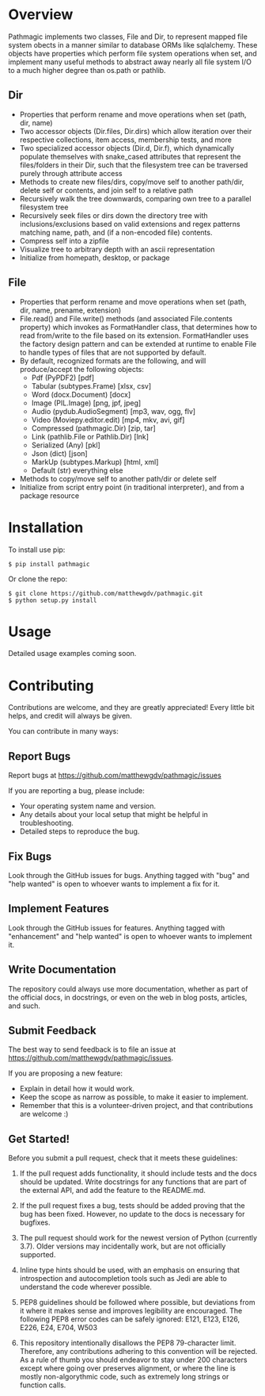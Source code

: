 Overview
====================

Pathmagic implements two classes, File and Dir, to represent mapped file system obects
in a manner similar to database ORMs like sqlalchemy. These objects have properties which
perform file system operations when set, and implement many useful methods to abstract
away nearly all file system I/O to a much higher degree than os.path or pathlib.

Dir
--------------------
* Properties that perform rename and move operations when set (path, dir, name)
* Two accessor objects (Dir.files, Dir.dirs) which allow iteration over their respective
  collections, item access, membership tests, and more
* Two specialized accessor objects (Dir.d, Dir.f), which dynamically populate themselves with
  snake_cased attributes that represent the files/folders in their Dir, such that the filesystem
  tree can be traversed purely through attribute access
* Methods to create new files/dirs, copy/move self to another path/dir, delete self or contents,
  and join self to a relative path
* Recursively walk the tree downwards, comparing own tree to a parallel filesystem tree
* Recursively seek files or dirs down the directory tree with inclusions/exclusions based on
  valid extensions and regex patterns matching name, path, and (if a non-encoded file) contents.
* Compress self into a zipfile
* Visualize tree to arbitrary depth with an ascii representation
* Initialize from homepath, desktop, or package

File
--------------------
* Properties that perform rename and move operations when set (path, dir, name, prename, extension)
* File.read() and File.write() methods (and associated File.contents property) which invokes as
  FormatHandler class, that determines how to read from/write to the file based on its extension.
  FormatHandler uses the factory design pattern and can be extended at runtime to enable File to
  handle types of files that are not supported by default.
* By default, recognized formats are the following, and will produce/accept the following objects:
    * Pdf           (PyPDF2)                        [pdf]
    * Tabular       (subtypes.Frame)                [xlsx, csv]
    * Word          (docx.Document)                 [docx]
    * Image         (PIL.Image)                     [png, jpf, jpeg]
    * Audio         (pydub.AudioSegment)            [mp3, wav, ogg, flv]
    * Video         (Moviepy.editor.edit)           [mp4, mkv, avi, gif]
    * Compressed    (pathmagic.Dir)                 [zip, tar]
    * Link          (pathlib.File or Pathlib.Dir)   [lnk]
    * Serialized    (Any)                           [pkl]
    * Json          (dict)                          [json]
    * MarkUp        (subtypes.Markup)               [html, xml]
    * Default       (str)                           everything else
* Methods to copy/move self to another path/dir or delete self
* Initialize from script entry point (in traditional interpreter), and from a package resource

Installation
====================

To install use pip:

    $ pip install pathmagic


Or clone the repo:

    $ git clone https://github.com/matthewgdv/pathmagic.git
    $ python setup.py install


Usage
====================

Detailed usage examples coming soon.

Contributing
====================

Contributions are welcome, and they are greatly appreciated! Every
little bit helps, and credit will always be given.

You can contribute in many ways:

Report Bugs
--------------------

Report bugs at https://github.com/matthewgdv/pathmagic/issues

If you are reporting a bug, please include:

* Your operating system name and version.
* Any details about your local setup that might be helpful in troubleshooting.
* Detailed steps to reproduce the bug.

Fix Bugs
--------------------

Look through the GitHub issues for bugs. Anything tagged with "bug"
and "help wanted" is open to whoever wants to implement a fix for it.

Implement Features
--------------------

Look through the GitHub issues for features. Anything tagged with "enhancement"
and "help wanted" is open to whoever wants to implement it.

Write Documentation
--------------------

The repository could always use more documentation, whether as part of the
official docs, in docstrings, or even on the web in blog posts, articles, and such.

Submit Feedback
--------------------

The best way to send feedback is to file an issue at https://github.com/matthewgdv/pathmagic/issues.

If you are proposing a new feature:

* Explain in detail how it would work.
* Keep the scope as narrow as possible, to make it easier to implement.
* Remember that this is a volunteer-driven project, and that contributions are welcome :)

Get Started!
--------------------

Before you submit a pull request, check that it meets these guidelines:

1.  If the pull request adds functionality, it should include tests and the docs
    should be updated. Write docstrings for any functions that are part of the external API,
    and add the feature to the README.md.

2.  If the pull request fixes a bug, tests should be added proving that the bug has been fixed.
    However, no update to the docs is necessary for bugfixes.

3.  The pull request should work for the newest version of Python (currently 3.7). Older
    versions may incidentally work, but are not officially supported.

4.  Inline type hints should be used, with an emphasis on ensuring that introspection and
    autocompletion tools such as Jedi are able to understand the code wherever possible.

5.  PEP8 guidelines should be followed where possible, but deviations from it where
    it makes sense and improves legibility are encouraged. The following PEP8 error
    codes can be safely ignored: E121, E123, E126, E226, E24, E704, W503

6.  This repository intentionally disallows the PEP8 79-character limit. Therefore,
    any contributions adhering to this convention will be rejected. As a rule of
    thumb you should endeavor to stay under 200 characters except where going over
    preserves alignment, or where the line is mostly non-algorythmic code, such as
    extremely long strings or function calls.
